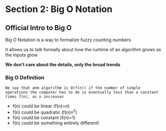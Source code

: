 # Section 2: Big O Notation

## Official Intro to Big O

Big O Notation is a way to formalize fuzzy counting numbers

It allows us to talk formally about how the runtime of an algorithm grows as the inputs grow

**We don't care about the details, only the broad trends**

### Big O Definition

```
We say that anm algorithm is O(f(n)) if the number of simple operations the computer has to do is eventually less than a constant times f(n), as n increases
```

- f(n) could be linear (f(n)=n)
- f(n) could be quadratic (f(n)n<sup>2</sup>)
- f(n) could be constant (f(n)=1)
- f(n) could be something entirely different!
